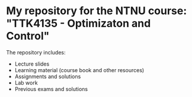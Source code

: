# My repository for the NTNU course: "TTK4135 - Optimizaton and Control"
The repository includes:
- Lecture slides
- Learning material (course book and other resources)
- Assignments and solutions
- Lab work
- Previous exams and solutions
